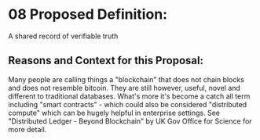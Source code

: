 # 08 Proposed Definition: 
A shared record of verifiable truth	

## Reasons and Context for this Proposal: 
Many people are calling things a "blockchain" that does not chain blocks and does not resemble bitcoin.  They are still however, useful, novel and different to traditional databases.  What's more it's become a catch all term including "smart contracts" - which could also be considered "distributed compute" which can be hugely helpful in enterprise settings.  See "Distributed Ledger - Beyond Blockchain" by UK Gov Office for Science for more detail.